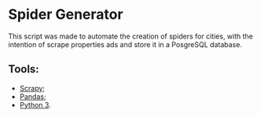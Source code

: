 # Spider Generator

This script was made to automate the creation of spiders for cities, with the intention of scrape 
properties ads and store it in a PosgreSQL database.

## Tools:

* [Scrapy](https://scrapy.org/);
* [Pandas](https://pandas.pydata.org/);
* [Python 3](https://www.python.org/).
